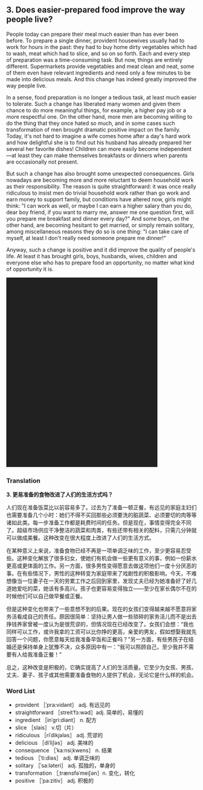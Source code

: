 ## 3. Does easier-prepared food improve the way people live?  



People today can prepare their meal much easier than has ever been before. To prepare a single dinner, provident housewives usually had to work for hours in the past: they had to buy home dirty vegetables which had to wash, meat which had to slice, and so on so forth. Each and every step of preparation was a time-consuming task. But now, things are entirely different. Supermarkets provide vegetables and meat clean and neat, some of them even have relevant ingredients and need only a few minutes to be made into delicious meals. And this change has indeed greatly improved the way people live.

In a sense, food preparation is no longer a tedious task, at least much easier to tolerate. Such a change has liberated many women and given them chance to do more meaningful things, for example, a higher pay job or a more respectful one. On the other hand, more men are becoming willing to do the thing that they once hated so much, and in some cases such transformation of men brought dramatic positive impact on the family. Today, it's not hard to imagine a wife comes home after a day's hard work and how delightful she is to find out his husband has already prepared her several her favorite dishes! Children can more easily become independent—at least they can make themselves breakfasts or dinners when parents are occasionally not present.

But such a change has also brought some unexpected consequences. Girls nowadays are becoming more and more reluctant to deem household work as their responsibility. The reason is quite straightforward: it was once really ridiculous to insist men do trivial household work rather than go work and earn money to support family, but conditions have altered now, girls might think: "I can work as well, or maybe I can earn a higher salary than you do, dear boy friend, if you want to marry me, answer me one question first, will you prepare me breakfast and dinner every day?" And some boys, on the other hand, are becoming hesitant to get married, or simply remain solitary, among miscellaneous reasons they do so is one thing: "I can take care of myself, at least I don't really need someone prepare me dinner!"

Anyway, such a change is positive and it did improve the quality of people's life. At least it has brought girls, boys, husbands, wives, children and everyone else who has to prepare food an opportunity, no matter what kind of opportunity it is.

![](images/padding_400x500.png)

### Translation

**3. 更易准备的食物改进了人们的生活方式吗？**

人们现在准备饭菜比以前容易多了。过去为了准备一顿正餐，有远见的家庭主妇们也需要准备几个小时：她们不得不买回那些必须要洗的脏蔬菜、必须要切的肉等等诸如此类。每一步准备工作都是耗费时间的任务。但是现在，事情变得完全不同了。超级市场供应干净整洁的蔬菜和肉类，有些还带有相关的配料，只需几分钟就可以做成美餐。这种改变在很大程度上改进了人们的生活方式。

在某种意义上来说，准备食物已经不再是一项单调乏味的工作，至少更容易忍受些。这种变化解放了很多妇女，使她们有机会做一些更有意义的事，例如一份薪水更高或更体面的工作。另一方面，很多男性变得愿意去做这项他们一度十分厌恶的事。在有些情况下，男性的这种转变为家庭带来了戏剧性的积极影响。今天，不难想像当一位妻子在一天的劳累工作之后回到家里，发现丈夫已经为她准备好了好几道她爱吃的菜，她该有多高兴。孩子也更容易变得独立——至少在家长偶尔不在的时候他们可以自己做早餐或正餐。

但是这种变化也带来了一些意想不到的后果。现在的女孩们变得越来越不愿意将家务活看成自己的责任。原因很简单：坚持让男人做一些琐碎的家务活儿而不是出去挣钱养家曾被一度认为是很荒谬的，但情况现在已经改变了。女孩们会想：“我也同样可以工作，或许我拿的工资可以比你挣的更高，亲爱的男友，假如想娶我就先回答一个问题，你愿意每天给我准备早饭和正餐吗？”另一方面，有些男孩子在结婚还是保持单身上犹豫不决，众多原因中有一：“我可以照顾自己，至少我并不需要有人给我准备正餐！”

总之，这种改变是积极的，它确实提高了人们的生活质量。它至少为女孩、男孩、丈夫、妻子、孩子或其他需要准备食物的人提供了机会，无论它是什么样的机会。

### Word List

+ provident ［ˈpra:vidənt］ adj. 有远见的
+ straightforward ［streitˈfɔ:wəd］adj. 简单的，易懂的
+ ingredient ［inˈgri:diənt］ n. 配方
+ slice ［slais］ v.切（片）
+ ridiculous ［riˈdikjələs］ adj. 荒谬的
+ delicious ［diˈliʃəs］ adj. 美味的
+ consequence ［ˈka:nsiˌkwens］ n. 结果
+ tedious ［ˈti:diəs］ adj. 单调乏味的
+ solitary ［ˈsa:ləteri］ adj. 孤独的，单身的
+ transformation ［ˌtrænsfəˈmeiʃən］n. 变化，转化
+ positive ［ˈpa:zitiv］ adj. 积极的
